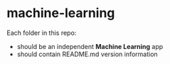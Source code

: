 # machine-learning

Each folder in this repo: 
- should be an independent **Machine Learning** app 
- should contain README.md version information
